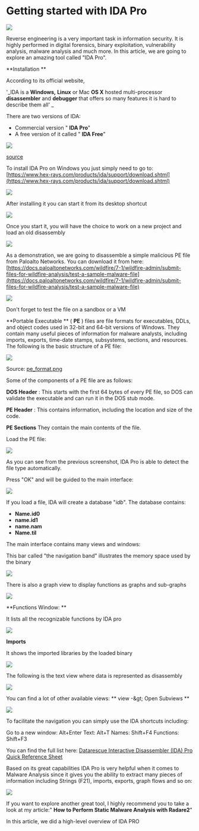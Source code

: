 # **Getting started with IDA Pro**


![](https://lh6.googleusercontent.com/Ha65AuSfzRhri77CzdK0fTAje1o4wGbV2Cq8cN3pKRg8pxMaQnLxlWDeMfokvFyo8dizEPdpbADB4detcmMlut3o5-pZaegjChaozjoJfu4-ny4yI4I2M_viRCZEt8FnIsJmiC4)

Reverse engineering is a very important task in information security. It is highly performed in digital forensics, binary exploitation, vulnerability analysis, malware analysis and much more. In this article, we are going to explore an amazing tool called &quot;IDA Pro&quot;.


**Installation **

According to its official website,

&#39;_IDA is a  __Windows,__   __Linux__  or Mac  __OS X__  hosted multi-processor  __disassembler__  and  __debugger__  that offers so many features it is hard to describe them all&#39; _

There are two versions of IDA:

- Commercial version &quot; **IDA Pro**&quot;
- A free version of it called &quot; **IDA Free**&quot;

![](https://lh5.googleusercontent.com/NwGbmt8ZrJluRvHuGOR3B5_lNC3_obGVdsHwXLDDc-4l__ku-i-znwSEQPb-InziAclNdloSZYYQiZbwdcXxPJpJcUdofPfjXdKvxD_eIBIBy-drzOgwnaxb3QsuvC7AdqZf-HA)

[source](https://www.hex-rays.com/products/ida/pix/idalarge.gif)

To install IDA Pro on Windows you just simply need to go to: [https://www.hex-rays.com/products/ida/support/download.shtml](https://www.hex-rays.com/products/ida/support/download.shtml)

![](https://lh5.googleusercontent.com/2un-_OQEiqOm30KYve2HtGPgioGkatr2hrd6Px-pS-vPCafH_QVvm8QvAdehLnEfG1PkBzqHA3-0k4IPinNWS5sfhWWYkVo_xeRF95KpPPZ9bMNv5WCPHDMw_nSWSncMJTJi7JA)

After installing it you can start it from its desktop shortcut

![](https://lh6.googleusercontent.com/621F2owSKOkYJQaSpO9zULHLNL-qmSPNUlDgIDXqwAfuvr0k4c5FR2vKGdgBBxXeUB_bLWHc0EpuqjjgAPboNdI4f8IGgjtDMOXnFwS1JYw-K4oDIZraodJc3UjV9EtoOuknLpk)

Once you start it, you will have the choice to work on  a new project and load an old disassembly

![](https://lh3.googleusercontent.com/ZwUjIKv9CixSvtHVjMNBjufVEqNmuvWe2qxk202DFtJaIVsPyw8FDqCOjyOgv0lZw0gs-SoD_G_LRYHbhp4_Lm92UZQmiRxs_03gMR6MYBPH2DDfztvefzMADApfj6AbqxRZhjw)

As a demonstration, we are going to disassemble a simple malicious PE file from Paloalto Networks. You can download it from here: [https://docs.paloaltonetworks.com/wildfire/7-1/wildfire-admin/submit-files-for-wildfire-analysis/test-a-sample-malware-file](https://docs.paloaltonetworks.com/wildfire/7-1/wildfire-admin/submit-files-for-wildfire-analysis/test-a-sample-malware-file)

![](https://lh3.googleusercontent.com/9ml1MkUY3Ayn6S02oPUj01gT6K5rpGvLIosVKa_1WKFEvKr8MwFzeZIkERxHA2LEmnIRq4rRTssoqROqsJ1uImmnk-VnSXBYGFLemCK1BMU-13K0xc7LD5E5ALBL2xU95sW2kHs)

Don&#39;t forget to test the file on a sandbox or a VM

**Portable Executable ** ( **PE** ) files are file formats for executables, DDLs, and object codes used in 32-bit and 64-bit versions of Windows. They contain many useful pieces of information for malware analysts, including imports, exports, time-date stamps, subsystems, sections, and resources. The following is the basic structure of a PE file:

![](https://lh4.googleusercontent.com/sKRveUnF2Xy2XveSGbI4Qw7bMozwKrA4pq-BjQSYv3OX48kRW3MSwCAGe_a6Vz_iKutWtHZe36RlaOiM5bURciVausSkTr3M5aw-9V24nCCBBmpQmcN8KhHlbt-_g4ZdxVnzK8g)

Source: [pe\_format.png](https://i2.wp.com/dandylife.net/blog/wp-content/uploads/2015/02/pe_format.png)

Some of the components of a PE file are as follows:

**DOS Header** : This starts with the first 64 bytes of every PE file, so DOS can validate the executable and can run it in the DOS stub mode.

**PE Header** : This contains information, including the location and size of the code.

**PE Sections**  They contain the main contents of the file.

Load the PE file:

![](https://lh4.googleusercontent.com/F3sosLege87TWKRYn5ZuSDVVk8ivFlPv6_ssk0wFDmj4XS17sVl-q3xyAeoi7cs0AXsoIUoAsuFF_2r-8FfTzepbLUvvdQaLdxXlj46wkQJiVQO8LedcgK9ItOPr0-1LdILNVbk)

As you can see from the previous screenshot, IDA Pro is able to detect the file type automatically.

Press &quot;OK&quot; and will be guided to the main interface:

![](https://lh3.googleusercontent.com/m1H3ysapEnNjSHaoilD2ZE4eIqG_BG66Ydiri-8T87ui0pB8rRlQdLAI0uzhTzJRVPPftGm-cr9Sb2wbUBea1bosu4lWiNHtP3qiDtxScD6jE-rFM6HbNBZZhalCJW7zOcBLN5I)

If you load a file, IDA will create a database &quot;_idb_&quot;. The database contains:

- **Name.id0**
- **name.id1**
- **name.nam**
- **Name.til**

The main interface contains  many views and windows:

This bar called &quot;the navigation band&quot; illustrates the memory space used by the binary

![](https://lh5.googleusercontent.com/6lXYRcWzNrH76iRDUGUtkSw_SlYpLJ0pfVwDgRsKy9vf4Qc9AB3eJazGtHy3rOxKeBUi7jqs5BOFe9a73exKa2-fXKsK1hA1fWYl9thdlwAe_zQz9vsTnKUq0OKXQmsWFAoX7sQ)

There is also a graph view to display functions as graphs and sub-graphs

![](https://lh3.googleusercontent.com/94tOHfNkAkq33O0ZDjuc7wII72Qe649_vkO3sBn6Sv1cMAO8qdy8TlQiKS0G4H5JxByY5mGcAzor4lGGC5BrMRNhrDBGCayETdbacVFlILNs7h0n5Vb3aPdikfD-JythCGkqtF0)

**Functions Window: **

It lists all the recognizable functions by IDA pro

![](https://lh4.googleusercontent.com/w0YmoChoqMl6mHGB0qRTjmaZcWcXS6edr0BokhSCMrlpQe8DPgGG-r-vbGw3vUBjhTldiyalW3j0seHaugk55rfpWIWeJDK9Zwh1edI6mZj8J5kS56znZvmhPIQCNRvlnB8DEkQ)

**Imports**

It shows the imported libraries by the loaded binary

![](https://lh4.googleusercontent.com/szMB66htI2RFvhXUkcAld_91sV6-_Xlj7D3WdojWV40AEMFgJ1sFFXGDA3olNaDt1ReA-bJh9gqZOI-iiDAXb72e5g-_xD-hEdW7AxkjqaxQZtAXxM1HvaxK0hVcKgcTjhcv1Rw)

The following is the text view where data is represented as disassembly

![](https://lh5.googleusercontent.com/YO6bFvpSQDUXeieXO-AHR-SoParVp_YeCc-hO_XU7co4m-7Izjp9fk4z7yYm2xmvm-e23HyX0Anz-3RRDG1E7cl1dLTTvjEph13xesq3Q9tlDOm_3UmXZBcr74fjm6TXg_oCmcE)

You can find a lot of other available views: ** view -\&gt; Open Subviews **

![](https://lh5.googleusercontent.com/hl-gLOxAly7IY4uVbCuG6-6sgwRZufcHHwEUiW8Y_jVE2ZIvu0GSFrwjxrYoslAvmQflXYa-au6scjcRf0tM5NweqLdsb0kO_z92DPPvhe62ov9HwRa3vjMveaI93MDiRF1g0nY)

To facilitate the navigation you can simply use the IDA shortcuts including:

Go to a new window: Alt+Enter
 Text: Alt+T
 Names: Shift+F4
 Functions: Shift+F3

You can find the full list here:  [Datarescue Interactive Disassembler (IDA) Pro Quick Reference Sheet](https://www.hex-rays.com/products/ida/support/freefiles/IDA_Pro_Shortcuts.pdf)

Based on its great capabilities IDA Pro is very helpful when it comes to Malware Analysis since it gives you the ability to extract many pieces of information including Strings (F21), imports, exports, graph flows and so on:

![](https://lh5.googleusercontent.com/Qzy0yU61HCqtoYUDUfRicF3k8N9zkulsBW7gywl8HsEvV7tWZ6AmrySwgIBPjTMab79DIMnjutq9dSKRgiyU8MzWLjfWs6dNN3UYHSG_RvS_qRidtXZRWFdR0VT5JUCuwodWVzI)

If you want to explore another great tool, I highly recommend you to take a look at my article:&quot; **How to Perform Static Malware Analysis with Radare2**&quot;

In this article, we did a high-level overview of IDA PRO
